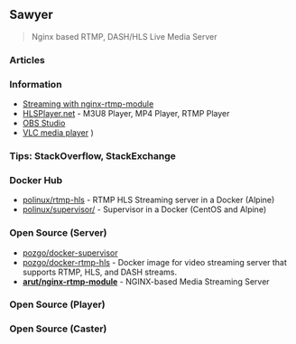 ## Sawyer
> Nginx based RTMP, DASH/HLS Live Media Server

### Articles



### Information
- [Streaming with nginx-rtmp-module](http://nginx-rtmp.blogspot.com/)
- [HLSPlayer.net](https://www.hlsplayer.net/) - M3U8 Player, MP4 Player, RTMP Player 
- [OBS Studio](https://obsproject.com/)
- [VLC media player](https://www.videolan.org/vlc/index.html)
)

### Tips: StackOverflow, StackExchange



### Docker Hub
- [polinux/rtmp-hls](https://hub.docker.com/r/polinux/rtmp-hls/) - RTMP HLS Streaming server in a Docker (Alpine)
- [polinux/supervisor/](https://hub.docker.com/r/polinux/supervisor/) - Supervisor in a Docker (CentOS and Alpine) 
    

### Open Source (Server)
- [pozgo/docker-supervisor](https://github.com/pozgo/docker-supervisor)
- [pozgo/docker-rtmp-hls](https://github.com/pozgo/docker-rtmp-hls) - Docker image for video streaming server that supports RTMP, HLS, and DASH streams.
- [**arut/nginx-rtmp-module**](https://github.com/arut/nginx-rtmp-module) - NGINX-based Media Streaming Server


### Open Source (Player)


### Open Source (Caster)

